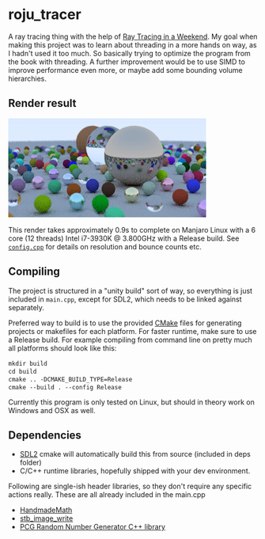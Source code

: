 # roju_tracer
A ray tracing thing with the help of [Ray Tracing in a Weekend](http://www.realtimerendering.com/raytracing/Ray%20Tracing%20in%20a%20Weekend.pdf). My goal when making this project was to learn about threading in a more hands on way, as I hadn't used it too much. So basically trying to optimize the program from the book with threading. A further improvement would be to use SIMD to improve performance even more, or maybe add some bounding volume hierarchies.


## Render result
![alt text](render.png "Render png")

This render takes approximately 0.9s to complete on Manjaro Linux with a 6 core (12 threads) Intel i7-3930K @ 3.800GHz with a Release build. See [`config.cpp`](src/config.cpp) for details on resolution and bounce counts etc.


## Compiling
The project is structured in a "unity build" sort of way, so everything is just included in `main.cpp`, except for SDL2, which needs to be linked against separately.

Preferred way to build is to use the provided [CMake](https://cmake.org/) files for generating projects or makefiles for each platform. For faster runtime, make sure to use a Release build. For example compiling from command line on pretty much all platforms should look like this:
```
mkdir build
cd build
cmake .. -DCMAKE_BUILD_TYPE=Release
cmake --build . --config Release
```

Currently this program is only tested on Linux, but should in theory work on Windows and OSX as well.


## Dependencies
- [SDL2](http://libsdl.org/) cmake will automatically build this from source (included in deps folder)
- C/C++ runtime libraries, hopefully shipped with your dev environment.

Following are single-ish header libraries, so they don't require any specific actions really. These are all already included in the main.cpp
- [HandmadeMath](https://github.com/HandmadeMath/Handmade-Math)
- [stb_image_write](https://github.com/nothings/stb)
- [PCG Random Number Generator C++ library](https://github.com/imneme/pcg-cpp)

